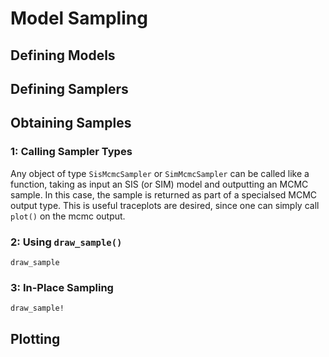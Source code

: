 # Model Sampling 

## Defining Models 

## Defining Samplers 

## Obtaining Samples

### 1: Calling Sampler Types

Any object of type `SisMcmcSampler` or `SimMcmcSampler` can be called like a function, taking as input an SIS (or SIM) model and outputting an MCMC sample. In this case, the sample is returned as part of a specialsed MCMC output type. This is useful traceplots are desired, since one can simply call `plot()` on the mcmc output. 



### 2: Using `draw_sample()`

```@docs 
draw_sample
```

### 3: In-Place Sampling

```@docs
draw_sample!
```

## Plotting 
